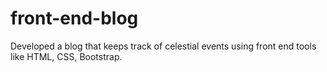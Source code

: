 # front-end-blog
Developed a blog that keeps track of celestial events using front end tools like HTML, CSS, Bootstrap.
